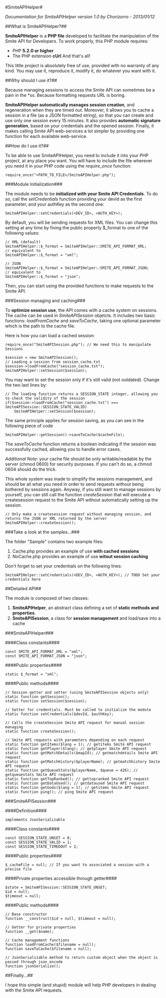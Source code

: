 #SmiteAPIHelper#


_Documentation for SmiteAPIHelper version 1.0_
_by Chorizorro - 2013/01/12_


##What is SmiteAPIHelper?##

__SmiteAPIHelper__ is a __PHP file__ developed to facilitate the manipulation of the Smite API for Developers.
To work properly, this PHP module requires:
- PHP __5.2.0 or higher__
- The PHP extension __cUrl__
And that's all!

This little project is absolutely free of use, provided with no warranty of any kind. You may use it, reproduce it, modify it, do whatever you want with it.

 
##Why should I use it?##

Because managing sessions to access the Smite API can sometimes be a pain in the *ss.
Because formatting requests URL is boring.

__SmiteAPIHelper automatically manages session creation__, and regeneration when they are timed out. Moreover, it allows you to cache a session in a file (as a JSON formatted string), so that you can create and use only one session every 15 minutes.
It also provides __automatic signature generation__, based on your credentials and the opened session.
Finally, it makes calling Smite API web-services a lot simpler by providing one function for each available web-service.


##How do I use it?##

To be able to use SmiteAPIHelper, you need to include it into your PHP project, at any place you want.
You will have to include the file wherever you need it in your PHP code using the _require_once_ function:

    require_once("<PATH_TO_FILE>/SmiteAPIHelper.php");
  
###Module Initialization###
	
The module needs to be __initialized with your Smite API Credentials__. To do so, call the _setCredentials_ function providing your devId as the first parameter, and your authKey as the second one:

	SmiteAPIHelper::setCredentials(<DEV_ID>, <AUTH_KEY>);
	
By default, you will be sending requests for XML files. You can change this setting at any time by fixing the public property $_format to one of the following values:
	
	// XML (default)
	SmiteAPIHelper::$_format = SmiteAPIHelper::SMITE_API_FORMAT_XML;
	// equivalent to
	SmiteAPIHelper::$_format = "xml";
	
	// JSON
	SmiteAPIHelper::$_format = SmiteAPIHelper::SMITE_API_FORMAT_JSON;
	// equivalent to
	SmiteAPIHelper::$_format = "json";
	
Then, you can start using the provided functions to make requests to the Smite API.

###Session managing and caching###

To __optimize session use__, the API comes with a cache system on sessions. The cache can be used in _SmiteAPISession_ objetcts.
It includes two basic functions: _loadFromCache_ and _saveToCache_, taking one optional parameter which is the path to the cache file.

Here is how you can load a cached session:

	require_once("SmiteAPISession.php"); // We need this to manipulate Sessions
	
	$session = new SmiteAPISession();
	// Loading a session from session_cache.txt
	$session->loadFromCache("session_cache.txt");
	SmiteAPIHelper::setSession($session);

You may want to set the session only if it's still valid (not outdated). Change the two last lines by:

	// The loading function returns a SESSION_STATE integer, allowing you to check the validity of the session
	if($session->loadFromCache("session_cache.txt") === SmiteAPISession::SESSION_STATE_VALID)
		SmiteAPIHelper::setSession($session);

The same principle applies for session saving, as you can see in the following piece of code

	SmiteAPIHelper::getSession()->saveToCache($cacheFile);

The _saveToCache_ function returns a boolean indicating if the session was successfully cached, allowing you to handle error cases.

_Additional Note_: your cache file should be only writable/readable by the server (chmod 0600) for security purposes. If you can't do so, a chmod 0604 should do the trick.



This whole system was made to simplify the sessions management, and should be all what you need in order to send requests without being bothered by sessions again.
Anyway, if you still want to manage sessions by yourself, you can still call the function _createSession_ that will execute a createsession request to the Smite API without automatically setting up the session.
	
	// Only make a createsession request without managing session, and returns the JSON or XML returned by the server
	SmiteAPIHelper::createSession();

###Take a look at the samples...###

The folder "Sample" contains two example files:

1.	Cache.php provides an example of use __with cached sessions__
2.	NoCache.php provides an example of use __witout session caching__

Don't forget to set your credentials on the following lines:

	SmiteAPIHelper::setCredentials(<DEV_ID>, <AUTH_KEY>); // TODO Set your credentials here


##Detailed API##

The module is composed of two classes:

1.	__SmiteAPIHelper__, an abstract class defining a set of __static methods and properties__.
2.	__SmiteAPISession__, a class for __session management__ and load/save into a cache

###SmiteAPIHelper###
	
####Class constants####

	const SMITE_API_FORMAT_XML = "xml";
	const SMITE_API_FORMAT_JSON = "json";

####Public properties####

	static $_format = "xml";
	
####Public methods####
	
	// Session getter and setter (using SmiteAPISession objects only)
	static function getSession();
	static function setSession($session);
	
	// Setter for credentials. Must be called to initialize the module
	static function setCredentials($devId, $authKey);
	
	// Calls the createSession Smite API request for manual session managing
	static function createSession();
	
	// Smite API requests with parameters depending on each request
	static function getItems($lang = 1); // getitems Smite API request
	static function getPlayer($lang); // getplayer Smite API request
	static function getMatchDetails($mapId); // getmatchdetails Smite API request
	static function getMatchHistory($playerName); // getmatchhistory Smite API request
	static function getQueueStats($playerName, $queue = 426); // getqueuestats Smite API request
	static function getTopRanked(); // gettopranked Smite API request
	static function getDataUsed(); // getdataused Smite API request
	static function getGods($lang = 1); // getitems Smite API request
	static function ping(); // ping Smite API request

###SmiteAPISession###
	
####Definition####

	implements JsonSerializable
	
####Class constants####

	const SESSION_STATE_UNSET = 0;
	const SESSION_STATE_VALID = 1;
	const SESSION_STATE_TIMEDOUT = 2;

####Public properties####

	$_cacheFile = null; // If you want to associated a session with a precise file

####Private properties accessible through getter####
	
	$state = SmiteAPISession::SESSION_STATE_UNSET;
	$id = null;
	$timeout = null;
	
####Public methods####

	// Base constructor
	function __construct($id = null, $timeout = null);
	
	// Getter for private properties
	function __get($name);

	// Cache management functions
	function loadFromCache($filename = null);
	function saveToCache($filename = null);

	// JsonSerializable method to return custom object when the object is passed through json_encode
	function jsonSerialize();

	
##Finally...##

I hope this simple (and stupid) module will help PHP developers in dealing with the Smite API requests.
